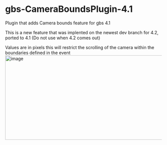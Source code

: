 # gbs-CameraBoundsPlugin-4.1
Plugin that adds Camera bounds feature for gbs 4.1

This is a new feature that was implented on the newest dev branch for 4.2, ported to 4.1 (Do not use when 4.2 comes out)

Values are in pixels
this will restrict the scrolling of the camera within the boundaries defined in the event
<img width="531" height="272" alt="image" src="https://github.com/user-attachments/assets/0507d2fc-c07f-447e-a09a-42d6599b1975" />

